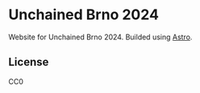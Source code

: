 # Unchained Brno 2024

Website for Unchained Brno 2024. Builded using [Astro](https://astro.build/).

## License

CC0
